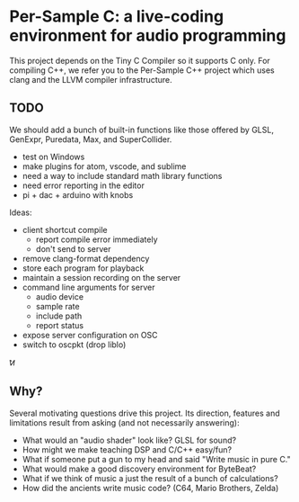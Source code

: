 # Per-Sample C: a live-coding environment for audio programming

This project depends on the Tiny C Compiler so it supports C only. For compiling
C++, we refer you to the Per-Sample C++ project which uses clang and the LLVM
compiler infrastructure.

## TODO

We should add a bunch of built-in functions like those offered by GLSL,
GenExpr, Puredata, Max, and SuperCollider.

- test on Windows
- make plugins for atom, vscode, and sublime
- need a way to include standard math library functions
- need error reporting in the editor
- pi + dac + arduino with knobs

Ideas:

- client shortcut compile
  + report compile error immediately
  + don't send to server
- remove clang-format dependency
- store each program for playback
- maintain a session recording on the server
- command line arguments for server
  + audio device
  + sample rate
  + include path
  + report status 
- expose server configuration on OSC
- switch to oscpkt (drop liblo)

ꛘ

## Why?

Several motivating questions drive this project. Its direction, features and
limitations result from asking (and not necessarily answering):

- What would an "audio shader" look like? GLSL for sound?
- How might we make teaching DSP and C/C++ easy/fun?
- What if someone put a gun to my head and said "Write music in pure C."
- What would make a good discovery environment for ByteBeat?
- What if we think of music a just the result of a bunch of calculations?
- How did the ancients write music code? (C64, Mario Brothers, Zelda)
